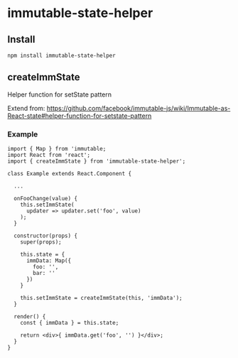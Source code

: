 # immutable-state-helper

## Install

```
npm install immutable-state-helper
```

## createImmState

Helper function for setState pattern

Extend from:
https://github.com/facebook/immutable-js/wiki/Immutable-as-React-state#helper-function-for-setstate-pattern

### Example

```
import { Map } from 'immutable;
import React from 'react';
import { createImmState } from 'immutable-state-helper';

class Example extends React.Component {

  ...

  onFooChange(value) {
    this.setImmState(
      updater => updater.set('foo', value)
    );
  }

  constructor(props) {
    super(props);

    this.state = {
      immData: Map({
        foo: '',
        bar: ''
      })
    }

    this.setImmState = createImmState(this, 'immData');
  }

  render() {
    const { immData } = this.state;

    return <div>{ immData.get('foo', '') }</div>;
  }
}

```
